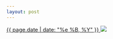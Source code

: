```yaml
---
layout: post
---
```


<p>
  <a href="/2">
    <time>{{ page.date | date: "%e %B, %Y" }}</time>
  </a>
  <a href="/2"><img src="{{ site.assets_url }}/2.jpg"/></a>
</p>
